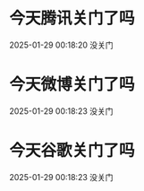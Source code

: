 # 今天腾讯关门了吗

2025-01-29 00:18:20 没关门

# 今天微博关门了吗

2025-01-29 00:18:23 没关门

# 今天谷歌关门了吗

2025-01-29 00:18:23 没关门


